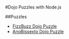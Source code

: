 #Dojo Puzzles with Node.js


##Puzzles
- [FizzBuzz Dojo Puzzle](http://dojopuzzles.com/problemas/exibe/fizzbuzz/ "FizzBuzz Dojo Puzzle")
- [AnoBissexto Dojo Puzzle](http://dojopuzzles.com/problemas/exibe/ano-bissexto/ "AnoBissexto Dojo Puzzle")


